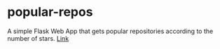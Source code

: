 # popular-repos
A simple Flask Web App that gets popular repositories according to the number of stars.
[Link](https://popular-gitrepos.herokuapp.com)
